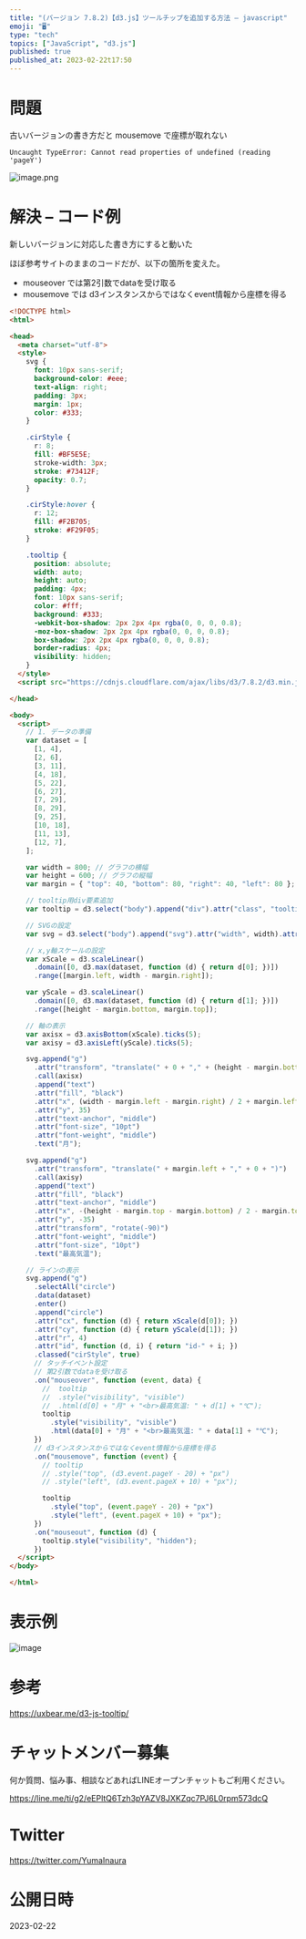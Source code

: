 ```yaml
---
title: "(バージョン 7.8.2)【d3.js】ツールチップを追加する方法 – javascript"
emoji: "🖥"
type: "tech"
topics: ["JavaScript", "d3.js"]
published: true
published_at: 2023-02-22t17:50
---
```


# 問題

古いバージョンの書き方だと mousemove で座標が取れない

`Uncaught TypeError: Cannot read properties of undefined (reading 'pageY')`

![image.png](https://qiita-image-store.s3.ap-northeast-1.amazonaws.com/0/89618/29e8b834-6ae4-81f4-ae75-b980d72ab2d8.png)


# 解決 – コード例

新しいバージョンに対応した書き方にすると動いた

ほぼ参考サイトのままのコードだが、以下の箇所を変えた。

- mouseover では第2引数でdataを受け取る
- mousemove では d3インスタンスからではなくevent情報から座標を得る

```html
<!DOCTYPE html>
<html>

<head>
  <meta charset="utf-8">
  <style>
    svg {
      font: 10px sans-serif;
      background-color: #eee;
      text-align: right;
      padding: 3px;
      margin: 1px;
      color: #333;
    }

    .cirStyle {
      r: 8;
      fill: #BF5E5E;
      stroke-width: 3px;
      stroke: #73412F;
      opacity: 0.7;
    }

    .cirStyle:hover {
      r: 12;
      fill: #F2B705;
      stroke: #F29F05;
    }

    .tooltip {
      position: absolute;
      width: auto;
      height: auto;
      padding: 4px;
      font: 10px sans-serif;
      color: #fff;
      background: #333;
      -webkit-box-shadow: 2px 2px 4px rgba(0, 0, 0, 0.8);
      -moz-box-shadow: 2px 2px 4px rgba(0, 0, 0, 0.8);
      box-shadow: 2px 2px 4px rgba(0, 0, 0, 0.8);
      border-radius: 4px;
      visibility: hidden;
    }
  </style>
  <script src="https://cdnjs.cloudflare.com/ajax/libs/d3/7.8.2/d3.min.js"></script>

</head>

<body>
  <script>
    // 1. データの準備
    var dataset = [
      [1, 4],
      [2, 6],
      [3, 11],
      [4, 18],
      [5, 22],
      [6, 27],
      [7, 29],
      [8, 29],
      [9, 25],
      [10, 18],
      [11, 13],
      [12, 7],
    ];

    var width = 800; // グラフの横幅
    var height = 600; // グラフの縦幅
    var margin = { "top": 40, "bottom": 80, "right": 40, "left": 80 };

    // tooltip用div要素追加
    var tooltip = d3.select("body").append("div").attr("class", "tooltip");

    // SVGの設定
    var svg = d3.select("body").append("svg").attr("width", width).attr("height", height);

    // x,y軸スケールの設定
    var xScale = d3.scaleLinear()
      .domain([0, d3.max(dataset, function (d) { return d[0]; })])
      .range([margin.left, width - margin.right]);

    var yScale = d3.scaleLinear()
      .domain([0, d3.max(dataset, function (d) { return d[1]; })])
      .range([height - margin.bottom, margin.top]);

    // 軸の表示
    var axisx = d3.axisBottom(xScale).ticks(5);
    var axisy = d3.axisLeft(yScale).ticks(5);

    svg.append("g")
      .attr("transform", "translate(" + 0 + "," + (height - margin.bottom) + ")")
      .call(axisx)
      .append("text")
      .attr("fill", "black")
      .attr("x", (width - margin.left - margin.right) / 2 + margin.left)
      .attr("y", 35)
      .attr("text-anchor", "middle")
      .attr("font-size", "10pt")
      .attr("font-weight", "middle")
      .text("月");

    svg.append("g")
      .attr("transform", "translate(" + margin.left + "," + 0 + ")")
      .call(axisy)
      .append("text")
      .attr("fill", "black")
      .attr("text-anchor", "middle")
      .attr("x", -(height - margin.top - margin.bottom) / 2 - margin.top)
      .attr("y", -35)
      .attr("transform", "rotate(-90)")
      .attr("font-weight", "middle")
      .attr("font-size", "10pt")
      .text("最高気温");

    // ラインの表示
    svg.append("g")
      .selectAll("circle")
      .data(dataset)
      .enter()
      .append("circle")
      .attr("cx", function (d) { return xScale(d[0]); })
      .attr("cy", function (d) { return yScale(d[1]); })
      .attr("r", 4)
      .attr("id", function (d, i) { return "id-" + i; })
      .classed("cirStyle", true)
      // タッチイベント設定
      // 第2引数でdataを受け取る
      .on("mouseover", function (event, data) {
        //  tooltip
        //  .style("visibility", "visible")
        //  .html(d[0] + "月" + "<br>最高気温: " + d[1] + "℃");
        tooltip
          .style("visibility", "visible")
          .html(data[0] + "月" + "<br>最高気温: " + data[1] + "℃");
      })
      // d3インスタンスからではなくevent情報から座標を得る
      .on("mousemove", function (event) {
        // tooltip
        // .style("top", (d3.event.pageY - 20) + "px")
        // .style("left", (d3.event.pageX + 10) + "px");

        tooltip
          .style("top", (event.pageY - 20) + "px")
          .style("left", (event.pageX + 10) + "px");
      })
      .on("mouseout", function (d) {
        tooltip.style("visibility", "hidden");
      })
  </script>
</body>

</html>
```

# 表示例

![image](https://user-images.githubusercontent.com/13635059/220568677-7198d348-3177-47c4-9ddb-7b4b70e217c1.png)

# 参考


https://uxbear.me/d3-js-tooltip/


# チャットメンバー募集


何か質問、悩み事、相談などあればLINEオープンチャットもご利用ください。

https://line.me/ti/g2/eEPltQ6Tzh3pYAZV8JXKZqc7PJ6L0rpm573dcQ


# Twitter

https://twitter.com/YumaInaura


# 公開日時

2023-02-22
